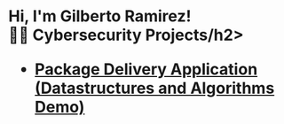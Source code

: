 <h1>Hi, I'm Gilberto Ramirez! <br/><a 

<h2>👨‍💻 Cybersecurity Projects/h2>


  - [Package Delivery Application (Datastructures and Algorithms Demo)](https://github.com/joshmadakor1/Package-Delivery-Pathfinding-Algorithm)



